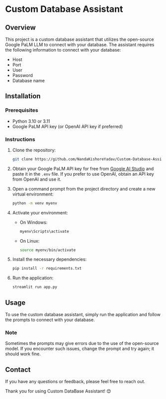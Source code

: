 # Custom Database Assistant

## Overview
This project is a custom database assistant that utilizes the open-source Google PaLM LLM to connect with your database. The assistant requires the following information to connect with your database:

* Host
* Port
* User
* Password
* Database name

## Installation
### Prerequisites

* Python 3.10 or 3.11
* Google PaLM API key (or OpenAI API key if preferred)

### Instructions

1. Clone the repository:
    ```sh
    git clone https://github.com/NandaKishoreYadav/Custom-Database-Assistant.git
    ```
2. Obtain your Google PaLM API key for free from [Google AI Studio](https://aistudio.google.com/app/apikey) and paste it in the `.env` file. If you prefer to use OpenAI, obtain an API key from OpenAI and use it.

3. Open a command prompt from the project directory and create a new virtual environment:
    ```sh
    python -m venv myenv
    ```
4. Activate your environment:
    - On Windows:
        ```sh
        myenv\Scripts\activate
        ```
    - On Linux:
        ```sh
        source myenv/bin/activate
        ```
5. Install the necessary dependencies:
    ```sh
    pip install -r requirements.txt
    ```
6. Run the application:
    ```sh
    streamlit run app.py
    ```

## Usage
To use the custom database assistant, simply run the application and follow the prompts to connect with your database.

### Note

Sometimes the prompts may give errors due to the use of the open-source model. If you encounter such issues, change the prompt and try again; it should work fine.


## Contact

If you have any questions or feedback, please feel free to reach out.

Thank you for using Custom DataBase Assistant! 😊
